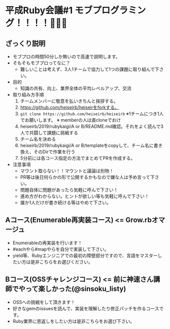 # 平成Ruby会議#1 モブプログラミング！！！！👏👏👏
## ざっくり説明
 - モブプロの時間50分しか無いので高速で説明します。
 - そもそもモブプロってなに？
   - 難しいことは考えず、3人1チームで協力して1つの課題に取り組んで下さい。
 - 目的
   - 知識の共有、向上、業界全体の平均レベルアップ、交流
 - 取り組み方手順
   1. チームメンバーに敬意を払いきちんと挨拶する。
   2. https://github.com/heiseirb/heiseirをforkする。 
   3. `git clone https://github.com/heiseirb/heiseirb` ※1チームにつき1人でお願いします。
     ※ memberの人は直cloneでおけ
   4. heiseirb/2019/rubykaigi/A or B/README.md確認。それをよく読んで3人で共闘して課題に挑戦する
   5. チーム名を決める
   6. heiseirb/2019/rubykaigi/A or B/templateをcopyして、チーム名に書き換え、そのDirで作業を行う
   7. 5分前には各コース指定の方法でまとめてPRを作成する。
 - 注意事項
   - マウント取らない！！マウントと議論は別物！
   - PR等は後日何らかの形で公開するかもなので嫌な人は予め言って下さい。
   - 問題自体に問題があったら気軽に呼んで下さい！
   - 進め方がわからない。ヒントが欲しい等も気軽に呼んで下さい！
   - 誰か1人だけが書き続ける等はやめて下さい。

## Aコース(Enumerable再実装コース) <= Grow.rbオマージュ
 - Enumerableの再実装を行います！
 - #eachやら#mapやらを自分で実装して下さい。
 - yield等、Rubyエンジニアでの最初の障壁部分ですので、言語をマスターしたい方は是非こちらをお選びください。
## Bコース(OSSチャレンジコース) <= 前に神速さん講師でやって楽しかった(@sinsoku_listy)
 - OSSへの挑戦をして頂きます！
 - 好きなgemのissuesを読んで、実装を理解したり修正パッチを作るコースです。
 - Ruby業界に恩返しをしたい方は是非こちらをお選び下さい。
